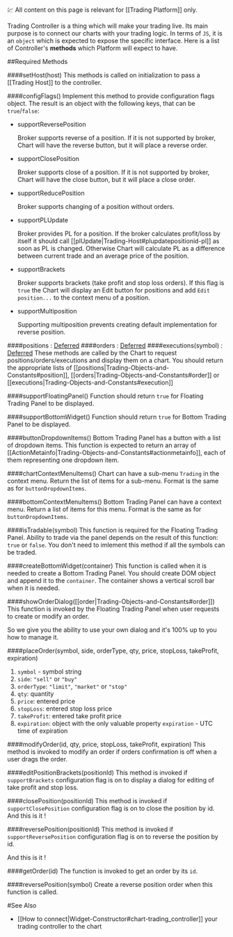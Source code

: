 :chart: All content on this page is relevant for [[Trading Platform]] only.

Trading Controller is a thing which will make your trading live. Its main purpose is to connect our charts with your trading logic. In terms of `JS`, it is an `object` which is expected to expose the specific interface. Here is a list of Controller's **methods** which Platform will expect to have.

##Required Methods 

####setHost(host)
This methods is called on initialization to pass a [[Trading Host]] to the controller.

####configFlags()
Implement this method to provide configuration flags object. The result is an object with the following keys, that can be `true`/`false`:

* supportReversePosition

    Broker supports reverse of a position.
    If it is not supported by broker, Chart will have the reverse button, but it will place a reverse order.

* supportClosePosition

    Broker supports close of a position.
    If it is not supported by broker, Chart will have the close button, but it will place a close order.

* supportReducePosition

    Broker supports changing of a position without orders.

* supportPLUpdate

    Broker provides PL for a position. If the broker calculates profit/loss by itself it should call [[plUpdate|Trading-Host#plupdatepositionid-pl]] as soon as PL is changed. Otherwise Chart will calculate PL as a difference between current trade and an average price of the position.

* supportBrackets

    Broker supports brackets (take profit and stop loss orders). If this flag is `true` the Chart will display an Edit button for positions and add `Edit position...` to the context menu of a position.

* supportMultiposition

    Supporting multiposition prevents creating default implementation for reverse position.

####positions : [Deferred](https://api.jquery.com/category/deferred-object/)
####orders : [Deferred](https://api.jquery.com/category/deferred-object/)
####executions(symbol) : [Deferred](https://api.jquery.com/category/deferred-object/)
These methods are called by the Chart to request positions/orders/executions and display them on a chart.
You should return the appropriate lists of [[positions|Trading-Objects-and-Constants#position]], [[orders|Trading-Objects-and-Constants#order]] or [[executions|Trading-Objects-and-Constants#execution]]

####supportFloatingPanel()
Function should return `true` for Floating Trading Panel to be displayed.

####supportBottomWidget()
Function should return `true` for Bottom Trading Panel to be displayed.

####buttonDropdownItems()
Bottom Trading Panel has a button with a list of dropdown items. This function is expected to return an array of [[ActionMetainfo|Trading-Objects-and-Constants#actionmetainfo]], each of them representing one dropdown item.

####chartContextMenuItems()
Chart can have a sub-menu `Trading` in the context menu. Return the list of items for a sub-menu. Format is the same as for `buttonDropdownItems`.

####bottomContextMenuItems()
Bottom Trading Panel can have a context menu. Return a list of items for this menu. Format is the same as for `buttonDropdownItems`.

####isTradable(symbol)
This function is required for the Floating Trading Panel. Ability to trade via the panel depends on the result of this function: `true` or `false`. You don't need to imlement this method if all the symbols can be traded.

####createBottomWidget(container)
This function is called when it is needed to create a Bottom Trading Panel. You should create DOM object and append it to the `container`. The container shows a vertical scroll bar when it is needed.

####showOrderDialog([[order|Trading-Objects-and-Constants#order]])
This function is invoked by the Floating Trading Panel when user requests to create or modify an order. 

So we give you the ability to use your own dialog and it's 100% up to you how to manage it.

####placeOrder(symbol, side, orderType, qty, price, stopLoss, takeProfit, expiration)

1. `symbol` - symbol string
2. `side`: `"sell"` or `"buy"`
3. `orderType`: `"limit"`, `"market"` or `"stop"`
4. `qty`: quantity
5. `price`: entered price
6. `stopLoss`: entered stop loss price
7. `takeProfit`: entered take profit price
8. `expiration`: object with the only valuable property `expiration` - UTC time of expiration

####modifyOrder(id, qty, price, stopLoss, takeProfit, expiration)
This method is invoked to modify an order if orders confirmation is off when a user drags the order.

####editPositionBrackets(positionId)
This method is invoked if `supportBrackets` configuration flag is on to display a dialog for editing of take profit and stop loss.

####closePosition(positionId)
This method is invoked if `supportClosePosition` configuration flag is on to close the position by id.
And this is it !

####reversePosition(positionId)
This method is invoked if `supportReversePosition` configuration flag is on to reverse the position by id.


And this is it !

####getOrder(id)
The function is invoked to get an order by its `id`.

####reversePosition(symbol)
Create a reverse position order when this function is called.

#See Also
  * [[How to connect|Widget-Constructor#chart-trading_controller]] your trading controller to the chart